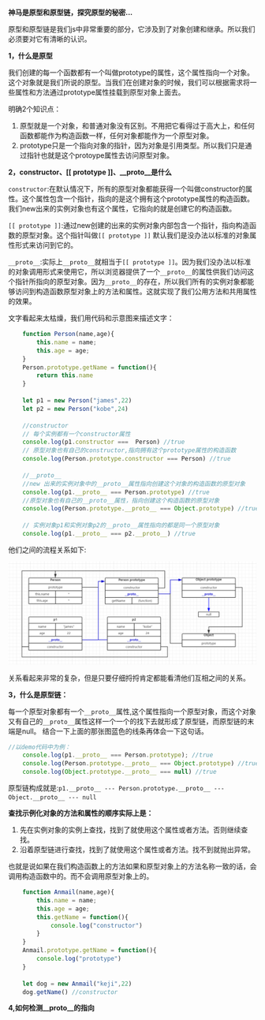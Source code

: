 **神马是原型和原型链，探究原型的秘密...**

原型和原型链是我们js中非常重要的部分，它涉及到了对象创建和继承。所以我们必须要对它有清晰的认识。

**1，什么是原型**

我们创建的每一个函数都有一个叫做prototype的属性，这个属性指向一个对象。这个对象就是我们所说的原型。当我们在创建对象的时候，我们可以根据需求将一些属性和方法通过prototype属性挂载到原型对象上面去。

明确2个知识点：

1. 原型就是一个对象，和普通对象没有区别。不用把它看得过于高大上，和任何函数都能作为构造函数一样，任何对象都能作为一个原型对象。
2. prototype只是一个指向对象的指针，因为对象是引用类型。所以我们只是通过指针也就是这个protoype属性去访问原型对象。

**2，constructor、[[ prototype ]]、__proto__是什么**

`constructor`:在默认情况下，所有的原型对象都能获得一个叫做constructor的属性。这个属性包含一个指针，指向的是这个拥有这个prototype属性的构造函数。我们new出来的实例对象也有这个属性，它指向的就是创建它的构造函数。

`[[ prototype ]]`:通过new创建的出来的实例对象内部包含一个指针，指向构造函数的原型对象。这个指针叫做`[[ prototype ]]` 默认我们是没办法以标准的对象属性形式来访问到它的。

`__proto__`:实际上`__proto__`就相当于`[[ prototype ]]`。因为我们没办法以标准的对象调用形式来使用它，所以浏览器提供了一个`__proto__`的属性供我们访问这个指针所指向的原型对象。因为`__proto__`的存在，所以我们所有的实例对象都能够访问到构造函数原型对象上的方法和属性。这就实现了我们公用方法和共用属性的效果。

文字看起来太枯燥，我们用代码和示意图来描述文字：

````js
    function Person(name,age){
        this.name = name;
        this.age = age;
    }
    Person.prototype.getName = function(){
        return this.name
    }

    let p1 = new Person("james",22)
    let p2 = new Person("kobe",24)

    //constructor
    // 每个实例都有一个constructor属性
    console.log(p1.constructor ===  Person) //true
    // 原型对象也有自己的constructor,指向拥有这个prototype属性的构造函数
    console.log(Person.prototype.constructor === Person) //true

    //__proto__
    //new 出来的实例对象中的__proto__属性指向创建这个对象的构造函数的原型对象
    console.log(p1.__proto__ === Person.prototype) //true
    //原型对象也有自己的__proto__属性，指向创建这个构造函数的原型对象
    console.log(Person.prototype.__proto__ === Object.prototype) //true

    // 实例对象p1和实例对象p2的__proto__属性指向的都是同一个原型对象
    console.log(p1.__proto__ === p2.__proto__) //true
````

他们之间的流程关系如下:

![原型](../assets/img/obj/proto.png)

关系看起来非常的复杂，但是只要仔细捋捋肯定都能看清他们互相之间的关系。

**3，什么是原型链：**

每一个原型对象都有一个`__proto__`属性,这个属性指向一个原型对象，而这个对象又有自己的`__proto__`属性这样一个一个的找下去就形成了原型链，而原型链的末端是null。 结合一下上面的那张图蓝色的线条再体会一下这句话。

````js
//以demo代码中为例：
    console.log(p1.__proto__ === Person.prototype); //true
    console.log(Person.prototype.__proto__ === Object.prototype) //true
    console.log(Object.prototype.__proto__ === null) //true
````

原型链构成就是:`p1.__proto__ --- Person.prototype.__proto__ --- Object.__proto__ --- null`

**查找示例化对象的方法和属性的顺序实际上是：** 

1. 先在实例对象的实例上查找，找到了就使用这个属性或者方法。否则继续查找。
2. 沿着原型链进行查找，找到了就使用这个属性或者方法。找不到就抛出异常。

也就是说如果在我们构造函数上的方法如果和原型对象上的方法名称一致的话，会调用构造函数中的。而不会调用原型对象上的。

````js
    function Anmail(name,age){
        this.name = name;
        this.age = age;
        this.getName = function(){
            console.log("constructor")
        }
    }
    Anmail.prototype.getName = function(){
        console.log("prototype")
    }

    let dog = new Anmail("keji",22)
    dog.getName() //constructor
````

**4,如何检测__proto__的指向**

